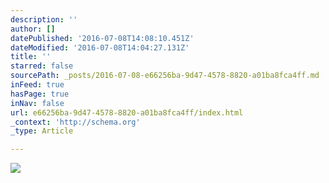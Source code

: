 ```yaml
---
description: ''
author: []
datePublished: '2016-07-08T14:08:10.451Z'
dateModified: '2016-07-08T14:04:27.131Z'
title: ''
starred: false
sourcePath: _posts/2016-07-08-e66256ba-9d47-4578-8820-a01ba8fca4ff.md
inFeed: true
hasPage: true
inNav: false
url: e66256ba-9d47-4578-8820-a01ba8fca4ff/index.html
_context: 'http://schema.org'
_type: Article

---
```

![](https://the-grid-user-content.s3-us-west-2.amazonaws.com/fdb602f8-ec14-4d94-88b4-96a2be3abc77.jpg)
